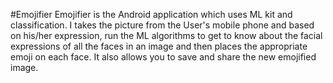 #Emojifier
Emojifier is the Android application which uses ML kit and classification. I takes the picture from the User's mobile phone and based on his/her expression, run the ML algorithms to get to know about the facial expressions of all the faces in an image and then places the appropriate emoji on each face. It also allows you to save and share the new emojified image.
